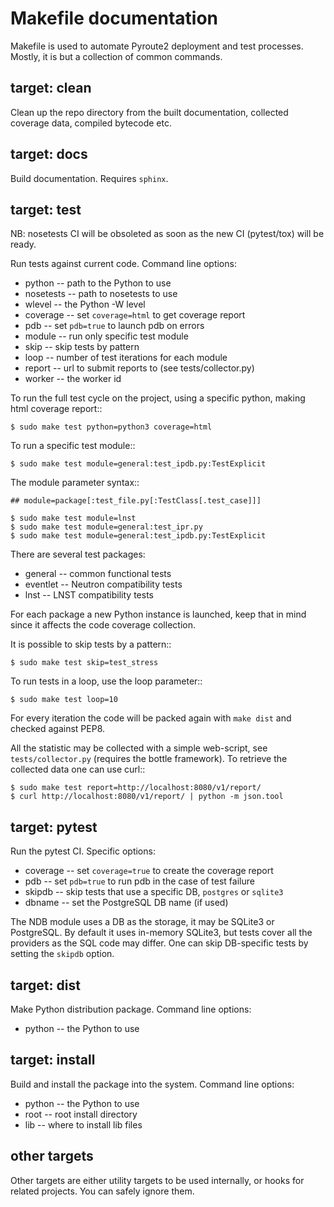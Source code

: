 Makefile documentation
======================

Makefile is used to automate Pyroute2 deployment and test
processes. Mostly, it is but a collection of common commands.


target: clean
-------------

Clean up the repo directory from the built documentation,
collected coverage data, compiled bytecode etc.

target: docs
------------

Build documentation. Requires `sphinx`.

target: test
------------

NB: nosetests CI will be obsoleted as soon as the new CI (pytest/tox)
will be ready.

Run tests against current code. Command line options:

* python -- path to the Python to use
* nosetests -- path to nosetests to use
* wlevel -- the Python -W level
* coverage -- set `coverage=html` to get coverage report
* pdb -- set `pdb=true` to launch pdb on errors
* module -- run only specific test module
* skip -- skip tests by pattern
* loop -- number of test iterations for each module
* report -- url to submit reports to (see tests/collector.py)
* worker -- the worker id

To run the full test cycle on the project, using a specific
python, making html coverage report::

    $ sudo make test python=python3 coverage=html

To run a specific test module::

    $ sudo make test module=general:test_ipdb.py:TestExplicit

The module parameter syntax::

    ## module=package[:test_file.py[:TestClass[.test_case]]]

    $ sudo make test module=lnst
    $ sudo make test module=general:test_ipr.py
    $ sudo make test module=general:test_ipdb.py:TestExplicit

There are several test packages:

* general -- common functional tests
* eventlet -- Neutron compatibility tests
* lnst -- LNST compatibility tests

For each package a new Python instance is launched, keep that
in mind since it affects the code coverage collection.

It is possible to skip tests by a pattern::

    $ sudo make test skip=test_stress

To run tests in a loop, use the loop parameter::

    $ sudo make test loop=10

For every iteration the code will be packed again with `make dist`
and checked against PEP8.

All the statistic may be collected with a simple web-script, see
`tests/collector.py` (requires the bottle framework). To retrieve
the collected data one can use curl::

    $ sudo make test report=http://localhost:8080/v1/report/
    $ curl http://localhost:8080/v1/report/ | python -m json.tool

target: pytest
--------------

Run the pytest CI. Specific options:

* coverage -- set `coverage=true` to create the coverage report
* pdb -- set `pdb=true` to run pdb in the case of test failure
* skipdb -- skip tests that use a specific DB, `postgres` or `sqlite3`
* dbname -- set the PostgreSQL DB name (if used)

The NDB module uses a DB as the storage, it may be SQLite3 or PostgreSQL.
By default it uses in-memory SQLite3, but tests cover all the providers
as the SQL code may differ. One can skip DB-specific tests by setting
the `skipdb` option.

target: dist
------------

Make Python distribution package. Command line options:

* python -- the Python to use

target: install
---------------

Build and install the package into the system. Command line options:

* python -- the Python to use
* root -- root install directory
* lib -- where to install lib files

other targets
-------------

Other targets are either utility targets to be used internally,
or hooks for related projects. You can safely ignore them.
